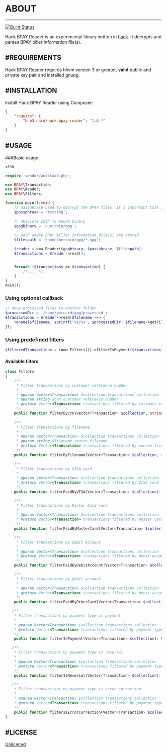 # ABOUT
----
[![Build Status](https://travis-ci.org/b-b3rn4rd/hack-bpay-reader.svg?branch=master)](https://travis-ci.org/b-b3rn4rd/hack-bpay-reader) 

Hack BPAY Reader is an experimental library written in [hack][2]. It decrypts and parses BPAY biller information file(s).

#REQUIREMENTS
---
Hack BPAY Reader requires hhvm version 3 or greater, **valid** public and private key pair and installed gnupg.

#INSTALLATION
---
Install Hack BPAY Reader using Composer:
```json
{
    "require": {
        "b-b3rn4rd/hack-bpay-reader": "1.0.*"
    }
}
```

#USAGE
---
###Basic usage
```php
<?hh 

require 'vendor/autoload.php';

use BPAY\Transaction;
use BPAY\Reader;
use BPAY\Filters;

function main():void {
    // passphrase used to decrypt the BPAY files. It's important that it match the passphrase provided to the bank.
    $passphrase = 'testing';
    
    // absolute path to GnuPG binary
    $gpgbinary = '/usr/bin/gpg';
    
    // path where BPAY biller information file(s) are stored
    $filespath = '/home/bernard/gpg/*.gpg';

    $reader = new Reader($gpgbinary, $passphrase, $filespath);
    $transactions = $reader->read();


    foreach ($transactions as $transaction) {
        /* ... */
    }
}
main();
```

### Using optional callback
```php
// move processed files to another folder
$processedDir = '/home/bernard/gpg/processed';
$transactions = $reader->read($filename ==> {
    rename($filename, sprintf('%s/%s', $processedDir, $filename->getFilename()));
});
```

### Using predefined filters
```php
$filteredTransactions = (new Filters())->filterIsPayment($transactions);
```

#### Available filters
```php
class Filters
{    
    /**
     * Filter transactions by customer reference number
     *
     * @param Vector<Transaction> $collection transactions collection
     * @param string $crn customer reference number 
     * @return Vector<Transaction> transactions filtered by customer reference number 
     */
    public function filterByCrn(Vector<Transaction> $collection, string $crn): Vector<Transaction>;
    
    /**
     * Filter transactions by filename
     *
     * @param Vector<Transaction> $collection transactions collection
     * @param string $filename source filename 
     * @return Vector<Transaction> transactions filtered by source filename 
     */
    public function filterByFilename(Vector<Transaction> $collection, string $filename): Vector<Transaction>;
    
    /**
     * Filter transactions by VISA card
     *
     * @param Vector<Transaction> $collection transactions collection
     * @return Vector<Transaction> transactions filtered by VISA card 
     */
    public function filterPaidByVISA(Vector<Transaction> $collection): Vector<Transaction>;

    /**
     * Filter transactions by Master Card card
     *
     * @param Vector<Transaction> $collection transactions collection
     * @return Vector<Transaction> transactions filtered by Master Card card 
     */
    public function filterPaidByMasterCard(Vector<Transaction> $collection): Vector<Transaction>;

    /**
     * Filter transactions by debit account 
     *
     * @param Vector<Transaction> $collection transactions collection
     * @return Vector<Transaction> transactions filtered by debit account 
     */
    public function filterPaidByDebitAccount(Vector<Transaction> $collection): Vector<Transaction>;

    /**
     * Filter transactions by debit account 
     *
     * @param Vector<Transaction> $collection transactions collection
     * @return Vector<Transaction> transactions filtered by debit account 
     */
    public function filterPaidByOtherCard(Vector<Transaction> $collection): Vector<Transaction>;

   /**
    * Filter transactions by payment type is payment 
    *
    * @param Vector<Transaction> $collection transactions collection
    * @return Vector<Transaction> transactions filtered by payment type is payment 
    */
    public function filterIsPayment(Vector<Transaction> $collection): Vector<Transaction>;

   /**
    * Filter transactions by payment type is reversal 
    *
    * @param Vector<Transaction> $collection transactions collection
    * @return Vector<Transaction> transactions filtered by payment type is reversal 
    */
    public function filterIsReversal(Vector<Transaction> $collection): Vector<Transaction>;

   /**
    * Filter transactions by payment type is error correction
    *
    * @param Vector<Transaction> $collection transactions collection
    * @return Vector<Transaction> transactions filtered by payment type is error correction 
    */
    public function filterIsErrorCorrection(Vector<Transaction> $collection): Vector<Transaction>;
}    
```
#LICENSE
----

[Unlicened][1]



[1]:http://unlicense.org/UNLICENSE
[2]:http://hacklang.org/
